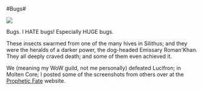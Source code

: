 #Bugs#

![](http://westkarana.com/images/bugs.jpg)

Bugs. I HATE bugs! Especially HUGE bugs.

These insects swarmed from one of the many hives in Silithus; and they were the heralds of a darker power, the dog-headed Emissary Roman'Khan. They all deeply craved death; and some of them even achieved it.

We (meaning my WoW guild, not me personally) defeated Lucifron; in Molten Core; I posted some of the screenshots from others over at the [Prophetic Fate](http://fate.westkarana.com/) website.
